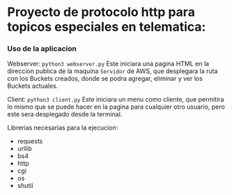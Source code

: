 # Proyecto de protocolo http para topicos especiales en telematica:
    
 ### Uso de la aplicacion ###
 
 Webserver:
 `python3 webserver.py`
 Este iniciara una pagina HTML en la direccion publica de la maquina `Servidor` de AWS, que desplegara la ruta con los Buckets creados, donde se podra agregar, eliminar y ver los Buckets actuales.
 
 Client:
 `python3 client.py`
 Este iniciara un menu como cliente, que permitira lo mismo que se puede hacer en la pagina para cualquier otro usuario, pero este sera desplegado desde la terminal.


Librerias necesarias para la ejecucion:
- requests
- urllib
- bs4
- http
- cgi
- os
- shutil
